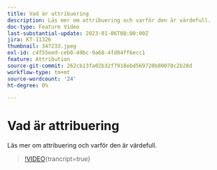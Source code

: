 ```yaml
---
title: Vad är attribuering
description: Läs mer om attribuering och varför den är värdefull.
doc-type: Feature Video
last-substantial-update: 2023-01-06T00:00:00Z
jira: KT-11326
thumbnail: 347233.jpeg
exl-id: c4f55eed-ceb0-49bc-9a68-4fd04ff6ecc1
feature: Attribution
source-git-commit: 262cb13fa02b32f7918ebd569720b80078c2b28d
workflow-type: tm+mt
source-wordcount: '24'
ht-degree: 0%

---
```


# Vad är attribuering

Läs mer om attribuering och varför den är värdefull.

>[!VIDEO](https://video.tv.adobe.com/v/347233/?learn=on){trancript=true}
